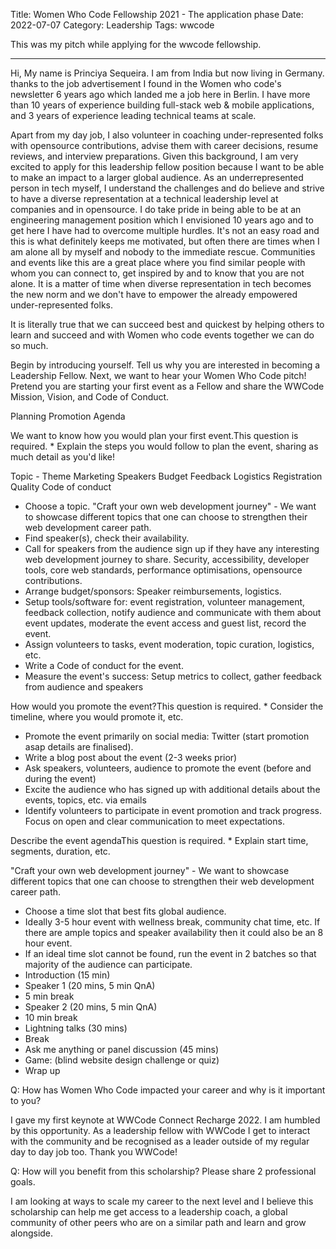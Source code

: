Title: Women Who Code Fellowship 2021 - The application phase
Date: 2022-07-07
Category: Leadership
Tags: wwcode

This was my pitch while applying for the wwcode fellowship.

---

Hi, My name is Princiya Sequeira. I am from India but now living in Germany. thanks to the job advertisement I found in the Women who code's newsletter 6 years ago which landed me a job here in Berlin. I have more than 10 years of experience building full-stack web & mobile applications, and 3 years of experience leading technical teams at scale.

Apart from my day job, I also volunteer in coaching under-represented folks with opensource contributions, advise them with career decisions, resume reviews, and interview preparations. Given this background, I am very excited to apply for this leadership fellow position because I want to be able to make an impact to a larger global audience. As an underrepresented person in tech myself, I understand the challenges and do believe and strive to have a diverse representation at a technical leadership level at companies and in opensource. I do take pride in being able to be at an engineering management position which I envisioned 10 years ago and to get here I have had to overcome multiple hurdles. It's not an easy road and this is what definitely keeps me motivated, but often there are times when I am alone all by myself and nobody to the immediate rescue. Communities and events like this are a great place where you find similar people with whom you can connect to, get inspired by and to know that you are not alone. It is a matter of time when diverse representation in tech becomes the new norm and we don't have to empower the already empowered under-represented folks.

It is literally true that we can succeed best and quickest by helping others to learn and succeed and with Women who code events together we can do so much. 

Begin by introducing yourself. Tell us why you are interested in becoming a Leadership Fellow.
Next, we want to hear your Women Who Code pitch! Pretend you are starting your first event as a Fellow and share the WWCode Mission, Vision, and Code of Conduct.

Planning
Promotion
Agenda

We want to know how you would plan your first event.This question is required. *
Explain the steps you would follow to plan the event, sharing as much detail as you'd like!

Topic - Theme
Marketing
Speakers
Budget
Feedback
Logistics
Registration
Quality
Code of conduct


- Choose a topic. "Craft your own web development journey" - We want to showcase different topics that one can choose to strengthen their web development career path.
- Find speaker(s), check their availability.
- Call for speakers from the audience sign up if they have any interesting web development journey to share. Security, accessibility, developer tools, core web standards, performance optimisations, opensource contributions.
- Arrange budget/sponsors: Speaker reimbursements, logistics.
- Setup tools/software for: event registration, volunteer management, feedback collection, notify audience and communicate with them about event updates, moderate the event access and guest list, record the event.
- Assign volunteers to tasks, event moderation, topic curation, logistics, etc.
- Write a Code of conduct for the event.
- Measure the event's success: Setup metrics to collect, gather feedback from audience and speakers

How would you promote the event?This question is required. *
Consider the timeline, where you would promote it, etc.

- Promote the event primarily on social media: Twitter (start promotion asap details are finalised).
- Write a blog post about the event (2-3 weeks prior)
- Ask speakers, volunteers, audience to promote the event (before and during the event)
- Excite the audience who has signed up with additional details about the events, topics, etc. via emails
- Identify volunteers to participate in event promotion and track progress. Focus on open and clear communication to meet expectations.

Describe the event agendaThis question is required. *
Explain start time, segments, duration, etc.

"Craft your own web development journey" - We want to showcase different topics that one can choose to strengthen their web development career path.
- Choose a time slot that best fits global audience.
- Ideally 3-5 hour event with wellness break, community chat time, etc. If there are ample topics and speaker availability then it could also be an 8 hour event.
- If an ideal time slot cannot be found, run the event in 2 batches so that majority of the audience can participate.
- Introduction (15 min)
- Speaker 1 (20 mins, 5 min QnA)
- 5 min break
- Speaker 2 (20 mins, 5 min QnA)
- 10 min break
- Lightning talks (30 mins)
- Break
- Ask me anything or panel discussion (45 mins)
- Game: (blind website design challenge or quiz)
- Wrap up

Q: How has Women Who Code impacted your career and why is it important to you?

I gave my first keynote at WWCode Connect Recharge 2022. I am humbled by this opportunity. As a leadership fellow with WWCode I get to interact with the community and be recognised as a leader outside of my regular day to day job too. Thank you WWCode!

Q: How will you benefit from this scholarship? Please share 2 professional goals.

I am looking at ways to scale my career to the next level and I believe this scholarship can help me get access to a leadership coach, a global community of other peers who are on a similar path and learn and grow alongside.





